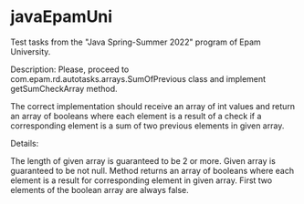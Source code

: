 # javaEpamUni
Test tasks from the "Java Spring-Summer 2022" program of Epam University.

Description:
Please, proceed to com.epam.rd.autotasks.arrays.SumOfPrevious class and implement getSumCheckArray method.

The correct implementation should receive an array of int values and return an array of booleans where each element is a result of a check if a corresponding element is a sum of two previous elements in given array.

Details:

The length of given array is guaranteed to be 2 or more.
Given array is guaranteed to be not null.
Method returns an array of booleans where each element is a result for corresponding element in given array.
First two elements of the boolean array are always false.
